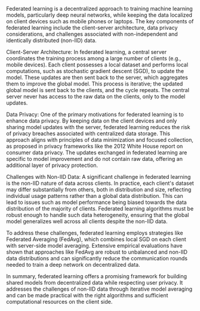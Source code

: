 
Federated learning is a decentralized approach to training machine learning models, particularly deep neural networks, while keeping the data localized on client devices such as mobile phones or laptops. The key components of federated learning include the client-server architecture, data privacy considerations, and challenges associated with non-independent and identically distributed (non-IID) data.

Client-Server Architecture:
In federated learning, a central server coordinates the training process among a large number of clients (e.g., mobile devices). Each client possesses a local dataset and performs local computations, such as stochastic gradient descent (SGD), to update the model. These updates are then sent back to the server, which aggregates them to improve the global model. This process is iterative; the updated global model is sent back to the clients, and the cycle repeats. The central server never has access to the raw data on the clients, only to the model updates.

Data Privacy:
One of the primary motivations for federated learning is to enhance data privacy. By keeping data on the client devices and only sharing model updates with the server, federated learning reduces the risk of privacy breaches associated with centralized data storage. This approach aligns with principles of data minimization and focused collection, as proposed in privacy frameworks like the 2012 White House report on consumer data privacy. The updates exchanged in federated learning are specific to model improvement and do not contain raw data, offering an additional layer of privacy protection.

Challenges with Non-IID Data:
A significant challenge in federated learning is the non-IID nature of data across clients. In practice, each client's dataset may differ substantially from others, both in distribution and size, reflecting individual usage patterns rather than a global data distribution. This can lead to issues such as model performance being biased towards the data distribution of the majority of clients. Federated learning algorithms must be robust enough to handle such data heterogeneity, ensuring that the global model generalizes well across all clients despite the non-IID data.

To address these challenges, federated learning employs strategies like Federated Averaging (FedAvg), which combines local SGD on each client with server-side model averaging. Extensive empirical evaluations have shown that approaches like FedAvg are robust to unbalanced and non-IID data distributions and can significantly reduce the communication rounds needed to train a deep network on decentralized data.

In summary, federated learning offers a promising framework for building shared models from decentralized data while respecting user privacy. It addresses the challenges of non-IID data through iterative model averaging and can be made practical with the right algorithms and sufficient computational resources on the client side.